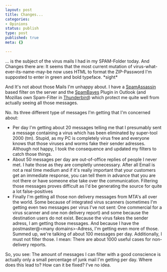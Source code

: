 ```yaml
---
layout: post
title: Changes...
categories:
- Opinions
status: publish
type: post
published: true
meta: {}

---
```

<p>
... is the subject of the virus mails I had in my SPAM-Folder today. And Changes there are: It seems that the most current mutation of virus-what-ever-its-name-may-be now uses HTML to format the ZIP-Password I'm supposted to enter in green and bold typeface. *sight*
</p>
<p>And It's  not about those Mails I'm unhappy about. I have a <a href="http://www.spamassassin.org">SpamAssassin</a> based filter on the server and the <a href="http://spambayes.sourceforge.net/windows.html">SpamBayes</a> Plugin in Outlook (and Mozillas own Spam-Filter in <a href="http://www.mozilla.org/projects/thunderbird">Thunderbird</a>) which protect me quite well from actually seeing all those messages.
</p>
<p>No. Its three different type of messages I'm getting that I'm concerned about:</p>
<ul>
 <li>Per day I'm getting about 20 messages telling me that I presumably sent a message containing a virus which has been eliminated by super-tool 2000 (tm). Stupid, as my PC is completely virus free and everyone knows that those viruses and worms fake their sender adresses. Although not happy, I took the consequence and updated my filters to catch those things.</li>
 <li>About 50 messages per day are out-of-office replies of people I never met. I hate those as they are completly unnecessary. After all Email is not a real time medium and if it's really important that your customers get an immediate response, you can tell them in advance that you are not there or have someone else take over the communication. Filtering those messages proves difficult as I'd be generating the source for quite a lot false-positives</li>
 <li>Finally I'm getting all those non delivery messages from MTA's all over the world. Some because of integrated virus scanners (sometimes I'm getting even two messages per virus I've not sent: One commercial for a virus scanner and one non delivery report) and some because the destination users do not exist. Because the virus fakes the sender adress, I am getting those messages. And because I have the postmaster@&lt;many domains&gt;-Adress, I'm getting even more of those. Summed up, we're talking of about 100 messages per day. Additionally, I must not filter those. I mean: There are about 1000 useful cases for non-delivery reports.</li>
</ul>
<p>So, you see: The amount of messages I can filter with a good conscience is actually only a small percentage of junk mail I'm getting per day. Where does this lead to? How can it be fixed? I've no idea. </p>

